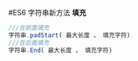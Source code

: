 #ES6 字符串新方法
**填充**

```javascript
///在前面填充
字符串.padStart( 最大长度 ， 填充字符)
///在后面填充
字符串.End( 最大长度 ， 填充字符)
```